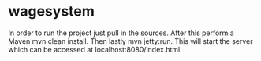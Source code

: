 # wagesystem
In order to run the project just pull in the sources.
After this perform a Maven mvn clean install.
Then lastly mvn jetty:run.
This will start the server which can be accessed at localhost:8080/index.html

